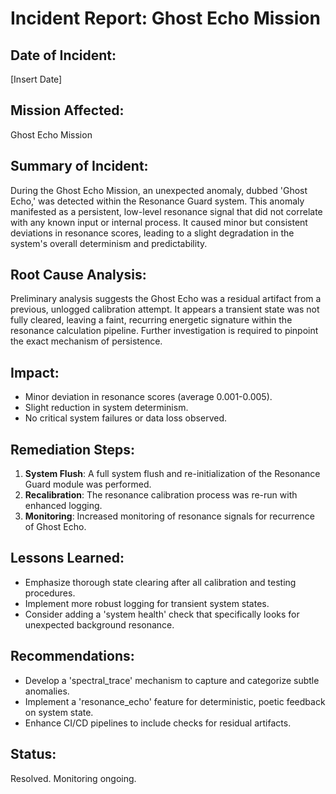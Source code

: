 # Incident Report: Ghost Echo Mission

## Date of Incident:
[Insert Date]

## Mission Affected:
Ghost Echo Mission

## Summary of Incident:
During the Ghost Echo Mission, an unexpected anomaly, dubbed 'Ghost Echo,' was detected within the Resonance Guard system. This anomaly manifested as a persistent, low-level resonance signal that did not correlate with any known input or internal process. It caused minor but consistent deviations in resonance scores, leading to a slight degradation in the system's overall determinism and predictability.

## Root Cause Analysis:
Preliminary analysis suggests the Ghost Echo was a residual artifact from a previous, unlogged calibration attempt. It appears a transient state was not fully cleared, leaving a faint, recurring energetic signature within the resonance calculation pipeline. Further investigation is required to pinpoint the exact mechanism of persistence.

## Impact:
- Minor deviation in resonance scores (average 0.001-0.005).
- Slight reduction in system determinism.
- No critical system failures or data loss observed.

## Remediation Steps:
1.  **System Flush**: A full system flush and re-initialization of the Resonance Guard module was performed.
2.  **Recalibration**: The resonance calibration process was re-run with enhanced logging.
3.  **Monitoring**: Increased monitoring of resonance signals for recurrence of Ghost Echo.

## Lessons Learned:
- Emphasize thorough state clearing after all calibration and testing procedures.
- Implement more robust logging for transient system states.
- Consider adding a 'system health' check that specifically looks for unexpected background resonance.

## Recommendations:
- Develop a 'spectral_trace' mechanism to capture and categorize subtle anomalies.
- Implement a 'resonance_echo' feature for deterministic, poetic feedback on system state.
- Enhance CI/CD pipelines to include checks for residual artifacts.

## Status:
Resolved. Monitoring ongoing.


